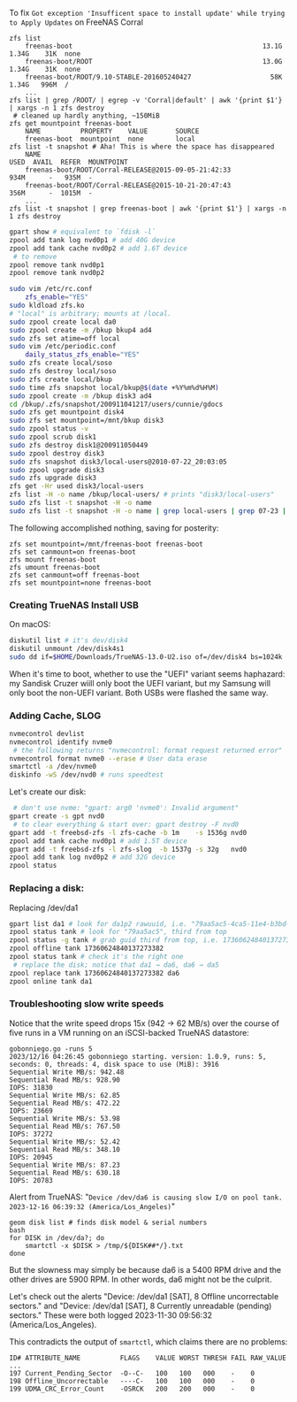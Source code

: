 To fix `Got exception 'Insufficent space to install update' while trying to Apply Updates`
on FreeNAS Corral

```
zfs list
    freenas-boot                                                13.1G  1.34G    31K  none
    freenas-boot/ROOT                                           13.0G  1.34G    31K  none
    freenas-boot/ROOT/9.10-STABLE-201605240427                    58K  1.34G   996M  /
    ...
zfs list | grep /ROOT/ | egrep -v 'Corral|default' | awk '{print $1'} | xargs -n 1 zfs destroy
 # cleaned up hardly anything, ~150MiB
zfs get mountpoint freenas-boot
    NAME          PROPERTY    VALUE       SOURCE
    freenas-boot  mountpoint  none        local
zfs list -t snapshot # Aha! This is where the space has disappeared
    NAME                                                                     USED  AVAIL  REFER  MOUNTPOINT
    freenas-boot/ROOT/Corral-RELEASE@2015-09-05-21:42:33                     934M      -   935M  -
    freenas-boot/ROOT/Corral-RELEASE@2015-10-21-20:47:43                     356M      -  1015M  -
    ...
zfs list -t snapshot | grep freenas-boot | awk '{print $1'} | xargs -n 1 zfs destroy
```

```zsh
gpart show # equivalent to `fdisk -l`
zpool add tank log nvd0p1 # add 40G device
zpool add tank cache nvd0p2 # add 1.6T device
 # to remove
zpool remove tank nvd0p1
zpool remove tank nvd0p2
```

```bash
sudo vim /etc/rc.conf
    zfs_enable="YES"
sudo kldload zfs.ko
# "local" is arbitrary; mounts at /local.
sudo zpool create local da0
sudo zpool create -m /bkup bkup4 ad4
sudo zfs set atime=off local
sudo vim /etc/periodic.conf
    daily_status_zfs_enable="YES"
sudo zfs create local/soso
sudo zfs destroy local/soso
sudo zfs create local/bkup
sudo time zfs snapshot local/bkup@$(date +%Y%m%d%H%M)
sudo zpool create -m /bkup disk3 ad4
cd /bkup/.zfs/snapshot/200911041217/users/cunnie/gdocs
sudo zfs get mountpoint disk4
sudo zfs set mountpoint=/mnt/bkup disk3
sudo zpool status -v
sudo zpool scrub disk1
sudo zfs destroy disk1@200911050449
sudo zpool destroy disk3
sudo zfs snapshot disk3/local-users@2010-07-22_20:03:05
sudo zpool upgrade disk3
sudo zfs upgrade disk3
zfs get -Hr used disk3/local-users
zfs list -H -o name /bkup/local-users/ # prints "disk3/local-users"
sudo zfs list -t snapshot -H -o name
sudo zfs list -t snapshot -H -o name | grep local-users | grep 07-23 | xargs -n 1 sudo zfs destroy
```

The following accomplished nothing, saving for posterity:
```
zfs set mountpoint=/mnt/freenas-boot freenas-boot
zfs set canmount=on freenas-boot
zfs mount freenas-boot
zfs umount freenas-boot
zfs set canmount=off freenas-boot
zfs set mountpoint=none freenas-boot
```

### Creating TrueNAS Install USB

On macOS:

```bash
diskutil list # it's dev/disk4
diskutil unmount /dev/disk4s1
sudo dd if=$HOME/Downloads/TrueNAS-13.0-U2.iso of=/dev/disk4 bs=1024k
```

When it's time to boot, whether to use the "UEFI" variant seems haphazard: my
Sandisk Cruzer wiill only boot the UEFI variant, but my Samsung will only boot
the non-UEFI variant. Both USBs were flashed the same way.

### Adding Cache, SLOG

```bash
nvmecontrol devlist
nvmecontrol identify nvme0
 # the following returns "nvmecontrol: format request returned error"
nvmecontrol format nvme0 --erase # User data erase
smartctl -a /dev/nvme0
diskinfo -wS /dev/nvd0 # runs speedtest
```

Let's create our disk:

```bash
 # don't use nvme: "gpart: arg0 'nvme0': Invalid argument"
gpart create -s gpt nvd0
 # to clear everything & start over: gpart destroy -F nvd0
gpart add -t freebsd-zfs -l zfs-cache -b 1m    -s 1536g nvd0
zpool add tank cache nvd0p1 # add 1.5T device
gpart add -t freebsd-zfs -l zfs-slog  -b 1537g -s 32g   nvd0
zpool add tank log nvd0p2 # add 32G device
zpool status
```

### Replacing a disk:

Replacing /dev/da1

```bash
gpart list da1 # look for da1p2 rawuuid, i.e. "79aa5ac5-4ca5-11e4-b3bd-002590f5182a"
zpool status tank # look for "79aa5ac5", third from top
zpool status -g tank # grab guid third from top, i.e. 17360624840137273382
zpool offline tank 17360624840137273382
zpool status tank # check it's the right one
 # replace the disk; notice that da1 → da6, da6 → da5
zpool replace tank 17360624840137273382 da6
zpool online tank da1
```

### Troubleshooting slow write speeds

Notice that the write speed drops 15x (942 → 62 MB/s) over the course of five
runs in a VM running on an iSCSI-backed TrueNAS datastore:

```
gobonniego.go -runs 5
2023/12/16 04:26:45 gobonniego starting. version: 1.0.9, runs: 5, seconds: 0, threads: 4, disk space to use (MiB): 3916
Sequential Write MB/s: 942.48
Sequential Read MB/s: 928.90
IOPS: 31830
Sequential Write MB/s: 62.85
Sequential Read MB/s: 472.22
IOPS: 23669
Sequential Write MB/s: 53.98
Sequential Read MB/s: 767.50
IOPS: 37272
Sequential Write MB/s: 52.42
Sequential Read MB/s: 348.10
IOPS: 20945
Sequential Write MB/s: 87.23
Sequential Read MB/s: 630.18
IOPS: 20783
```

Alert from TrueNAS: "`Device /dev/da6 is causing slow I/O on pool tank.
2023-12-16 06:39:32 (America/Los_Angeles)`"

```
geom disk list # finds disk model & serial numbers
bash
for DISK in /dev/da?; do
    smartctl -x $DISK > /tmp/${DISK##*/}.txt
done
```

But the slowness may simply be because da6 is a 5400 RPM drive and the other
drives are 5900 RPM. In other words, da6 might not be the culprit.

Let's check out the alerts "Device: /dev/da1 [SAT], 8 Offline uncorrectable
sectors." and "Device: /dev/da1 [SAT], 8 Currently unreadable (pending)
sectors." These were both logged 2023-11-30 09:56:32 (America/Los_Angeles).

This contradicts the output of `smartctl`, which claims there are no problems:

```
ID# ATTRIBUTE_NAME          FLAGS    VALUE WORST THRESH FAIL RAW_VALUE
...
197 Current_Pending_Sector  -O--C-   100   100   000    -    0
198 Offline_Uncorrectable   ----C-   100   100   000    -    0
199 UDMA_CRC_Error_Count    -OSRCK   200   200   000    -    0
```
